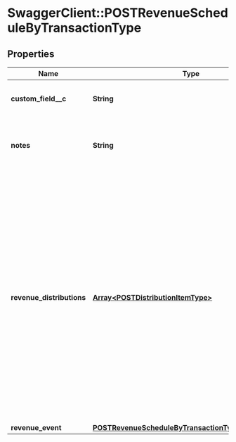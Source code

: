 # SwaggerClient::POSTRevenueScheduleByTransactionType

## Properties
Name | Type | Description | Notes
------------ | ------------- | ------------- | -------------
**custom_field__c** | **String** | Any custom fields defined for this object.  | [optional] 
**notes** | **String** | Additional information about this record.  Character Limit: 2,000  | [optional] 
**revenue_distributions** | [**Array&lt;POSTDistributionItemType&gt;**](POSTDistributionItemType.md) | An array of revenue distributions. Represents how you want to distribute revenue for this revenue schedule. You can distribute revenue into a maximum of 250 accounting periods with one revenue schedule.  The sum of newAmounts must equal the the Charge Amount of the specified Invoice Item.  | [optional] 
**revenue_event** | [**POSTRevenueScheduleByTransactionTypeRevenueEvent**](POSTRevenueScheduleByTransactionTypeRevenueEvent.md) |  | [optional] 


